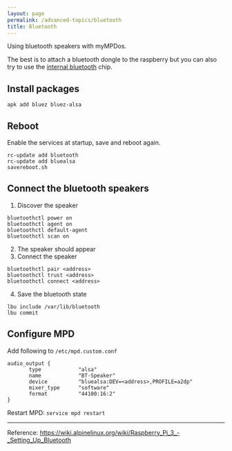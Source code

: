 ```yaml
---
layout: page
permalink: /advanced-topics/bluetooth
title: Bluetooth
---
```


Using bluetooth speakers with myMPDos.

The best is to attach a bluetooth dongle to the raspberry but you can also try to use the [internal bluetooth]({{site.baserurl}}/advanced-topics/bluetooth-internal) chip.

## Install packages

```
apk add bluez bluez-alsa
```
## Reboot

Enable the services at startup, save and reboot again.
```
rc-update add bluetooth
rc-update add bluealsa
savereboot.sh
```

## Connect the bluetooth speakers

1. Discover the speaker
```
bluetoothctl power on
bluetoothctl agent on
bluetoothctl default-agent
bluetoothctl scan on
```
2. The speaker should appear
3. Connect the speaker
```
bluetoothctl pair <address>
bluetoothctl trust <address>
bluetoothctl connect <address>
```
4. Save the bluetooth state
```
lbu include /var/lib/bluetooth
lbu commit
```

## Configure MPD

Add following to `/etc/mpd.custom.conf`

```
audio_output {
       type            "alsa"
       name            "BT-Speaker"
       device          "bluealsa:DEV=<address>,PROFILE=a2dp"
       mixer_type      "software"
       format          "44100:16:2"
}
```

Restart MPD: `service mpd restart`

***

Reference: https://wiki.alpinelinux.org/wiki/Raspberry_Pi_3_-_Setting_Up_Bluetooth
